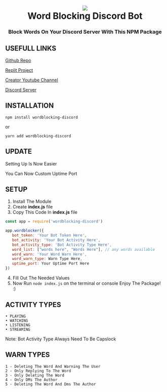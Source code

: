 <h1 align="center">
 <br>
  <a href="https://discord.gg/ymsDeHAMPY"><img src="https://encrypted-tbn0.gstatic.com/images?q=tbn:ANd9GcQzwsS8JzhEGvoeDv2iaQ8F_nUpspxflcbsFhJVbm9oiJpHdK_Q2v8zzIo&s=10"></a>
  <br>
  Word Blocking Discord Bot
</h1>

<h3 align=center>Block Words On Your Discord Server With This NPM Package</h3>

## USEFULL LINKS
[Github Repo](https://github.com/FilipinoAkoShaders/wordblocking-discord/)

[Replit Project](https://replit.com/@Filipinoako/wordblocking-discord)

[Creator Youtube Channel](https://youtube.com/c/FilipinoAkoYT)

[Discord Server](https://discord.gg/ymsDeHAMPY)

## INSTALLATION
```npm install wordblocking-discord```

or

```yarn add wordblocking-discord```

## UPDATE

Setting Up Is Now Easier

You Can Now Custom Uptime Port

## SETUP

1. Install The Module
2. Create **index.js** file
3. Copy This Code In **index.js** file
```js
const app = require('wordblocking-discord')

app.wordblocker({
   bot_token: 'Your Bot Token Here',
   bot_activity: 'Your Bot Activity Here',
   bot_activity_type: 'Bot Activity Type Here',
   word_list: ["words here", "Words Here"], // any words available
   word_warn: 'Your Word Warn Here',
   word_warn_type: Warn Type Here,
   uptime_port: Your Uptime Port Here
})
```
4. Fill Out The Needed Values
5. Now Run ```node index.js``` on the terminal or console
Enjoy The Package! :)

## ACTIVITY TYPES
```
• PLAYING
• WATCHING
• LISTENING
• STREAMING
```
Note: Bot Activity Type Always Need To Be Capslock

## WARN TYPES
```
1 - Deleting The Word And Warning The User
2 - Only Replying To The Word
3 - Only Deleting The Word
4 - Only DMs The Author
5 - Deleting The Word And Dms The Author
```
